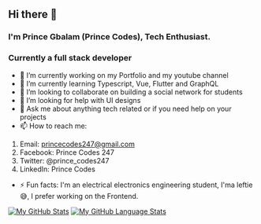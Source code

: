 ## Hi there 👋
### I'm Prince Gbalam (Prince Codes), Tech Enthusiast. 
### Currently a full stack developer


- 🔭 I’m currently working on my Portfolio and my youtube channel
- 🌱 I’m currently learning Typescript, Vue, Flutter and GraphQL
- 👯 I’m looking to collaborate on building a social network for students
- 🤔 I’m looking for help with UI designs
- 💬 Ask me about anything tech related or if you need help on your projects
- 📫 How to reach me: 
1. Email: princecodes247@gmail.com
2. Facebook: Prince Codes 247
3. Twitter: @prince_codes247
4. LinkedIn: Prince Codes
- ⚡ Fun facts: I'm an electrical electronics engineering student,
I'ma leftie😅, I prefer working on the Frontend.
<!--
**princecodes247/princecodes247** is a ✨ _special_ ✨ repository because its `README.md` (this file) appears on your GitHub profile.

Here are some ideas to get you started:

- 🔭 I’m currently working on ...
- 🌱 I’m currently learning ...
- 👯 I’m looking to collaborate on ...
- 🤔 I’m looking for help with ...
- 💬 Ask me about ...
- 📫 How to reach me: ...
- 😄 Pronouns: ...
- ⚡ Fun fact: ...
-->


[![My GitHub Stats](https://github-readme-stats.vercel.app/api/?username=princecodes247&count_private=true&theme=tokyonight&showicons=true)]()
[![My GitHub Language Stats](https://github-readme-stats.vercel.app/api/top-langs/?username=princecodes247&langs_count=5&theme=tokyonight)]()

